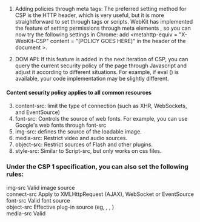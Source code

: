 1. Adding policies through meta tags: The preferred setting method for CSP is the HTTP header, which is very useful, but it is more straightforward to 
set through tags or scripts. WebKit has implemented the feature of setting permissions through meta elements , so you can now try the following 
settings in Chrome: add <metahttp-equiv = "X-WebKit-CSP" content = "[POLICY GOES HERE]" in the header of the document >.   

2. DOM API: If this feature is added in the next iteration of CSP, you can query the current security policy of the page through 
Javascript and adjust it according to different situations. For example, if eval () is available, your code implementation may be slightly different.   

#### Content security policy applies to all common resources
3. content-src: limit the type of connection (such as XHR, WebSockets, and EventSource)   
4. font-src: Controls the source of web fonts. For example, you can use Google's web fonts through font-src    
5. img-src: defines the source of the loadable image.   
6. media-src: Restrict video and audio sources.   
7. object-src: Restrict sources of Flash and other plugins.   
8. style-src: Similar to Script-src, but only works on css files.   


### Under the CSP 1 specification, you can also set the following rules:

img-src Valid image source    
connect-src Apply to XMLHttpRequest (AJAX), WebSocket or EventSource    
font-src Valid font source   
object-src Effective plug-in source <object>(eg, <embed>, <applet>, )    
media-src Valid  <audio> and  <video> source   

### The CSP 2 specification contains the following rules:

child-src Valid web workers and element sources, such as  <frame> and  <iframe> (this directive replaces the obsolete frame-src directive in CSP 1  )    
form-action Can be a <form> valid source of HTML  actions   
frame-ancestors Use  <frame>, <iframe>, <object>, <embed> or  <applet> useful source embedded resources   
upgrade-insecure-requests Command the user agent to rewrite the URL protocol and change HTTP to HTTPS (for some websites that need to rewrite a lot of stale URLs).    

## Defense Summary 
CSP is especially important for your users: they no longer need to be exposed to any unsolicited script, content or XSS threats on your website.    

The most important advantage of a CSP for a website maintainer is perception. If you set strict rules on the source of the picture, a script kid tries to insert an image of an unauthorized source on your website, then the picture will be banned, and you will receive a reminder as soon as possible .   

Developers also need to know exactly what their front-end code is doing, and CSP can help them control everything. Will prompt them to refactor parts of their code (avoid inline functions and styles, etc.) and prompt them to follow best practices.    